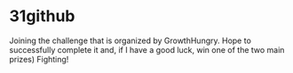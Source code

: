 # 31github
Joining the challenge that is organized by GrowthHungry.
Hope to successfully complete it and, if I have a good luck, win one of the two main prizes)
Fighting!
